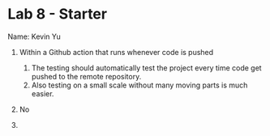 # Lab 8 - Starter

Name: Kevin Yu

1. Within a Github action that runs whenever code is pushed
   1. The testing should automatically test the project every time code get pushed to the remote repository.
   2. Also testing on a small scale without many moving parts is much easier.

2. No
3. 